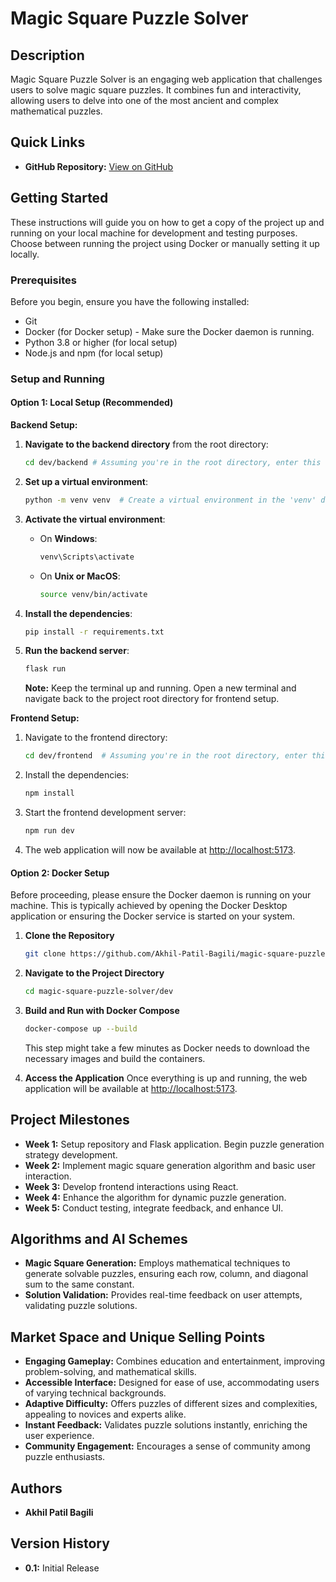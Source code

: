 # Magic Square Puzzle Solver

## Description

Magic Square Puzzle Solver is an engaging web application that challenges users to solve magic square puzzles. It combines fun and interactivity, allowing users to delve into one of the most ancient and complex mathematical puzzles.

## Quick Links

- **GitHub Repository:** [View on GitHub](https://github.com/Akhil-Patil-Bagili/magic-square-puzzle-solver)

## Getting Started

These instructions will guide you on how to get a copy of the project up and running on your local machine for development and testing purposes. Choose between running the project using Docker or manually setting it up locally.

### Prerequisites

Before you begin, ensure you have the following installed:
- Git
- Docker (for Docker setup) - Make sure the Docker daemon is running.
- Python 3.8 or higher (for local setup)
- Node.js and npm (for local setup)

### Setup and Running

#### Option 1: Local Setup (Recommended)

**Backend Setup:**

1. **Navigate to the backend directory** from the root directory:
    ```bash
    cd dev/backend # Assuming you're in the root directory, enter this command to navigate to the backend.
    ```

2. **Set up a virtual environment**:
    ```bash
    python -m venv venv  # Create a virtual environment in the 'venv' directory
    ```

3. **Activate the virtual environment**:
    - On **Windows**:
        ```bash
        venv\Scripts\activate
        ```
    - On **Unix or MacOS**:
        ```bash
        source venv/bin/activate
        ```

4. **Install the dependencies**:
    ```bash
    pip install -r requirements.txt
    ```

5. **Run the backend server**:
    ```bash
    flask run
    ```

    **Note:** Keep the terminal up and running. Open a new terminal and navigate back to the project root directory for frontend setup.


**Frontend Setup:**

1. Navigate to the frontend directory:
    ```bash
    cd dev/frontend  # Assuming you're in the root directory, enter this command to navigate to the frontend
    ```
   
2. Install the dependencies:
    ```bash
    npm install
    ```
   
3. Start the frontend development server:
    ```bash
    npm run dev
    ```
   
4. The web application will now be available at [http://localhost:5173](http://localhost:5173).

#### Option 2: Docker Setup

Before proceeding, please ensure the Docker daemon is running on your machine. This is typically achieved by opening the Docker Desktop application or ensuring the Docker service is started on your system.

1. **Clone the Repository**
    ```bash
    git clone https://github.com/Akhil-Patil-Bagili/magic-square-puzzle-solver.git
    ```
   
2. **Navigate to the Project Directory**
    ```bash
    cd magic-square-puzzle-solver/dev
    ```
   
3. **Build and Run with Docker Compose**
    ```bash
    docker-compose up --build
    ```
   
    This step might take a few minutes as Docker needs to download the necessary images and build the containers.
   
4. **Access the Application**
    Once everything is up and running, the web application will be available at [http://localhost:5173](http://localhost:5173).


## Project Milestones

- **Week 1:** Setup repository and Flask application. Begin puzzle generation strategy development.
- **Week 2:** Implement magic square generation algorithm and basic user interaction.
- **Week 3:** Develop frontend interactions using React.
- **Week 4:** Enhance the algorithm for dynamic puzzle generation.
- **Week 5:** Conduct testing, integrate feedback, and enhance UI.

## Algorithms and AI Schemes

- **Magic Square Generation:** Employs mathematical techniques to generate solvable puzzles, ensuring each row, column, and diagonal sum to the same constant.
- **Solution Validation:** Provides real-time feedback on user attempts, validating puzzle solutions.

## Market Space and Unique Selling Points

- **Engaging Gameplay:** Combines education and entertainment, improving problem-solving, and mathematical skills.
- **Accessible Interface:** Designed for ease of use, accommodating users of varying technical backgrounds.
- **Adaptive Difficulty:** Offers puzzles of different sizes and complexities, appealing to novices and experts alike.
- **Instant Feedback:** Validates puzzle solutions instantly, enriching the user experience.
- **Community Engagement:** Encourages a sense of community among puzzle enthusiasts.

## Authors

- **Akhil Patil Bagili**

## Version History

- **0.1:** Initial Release
